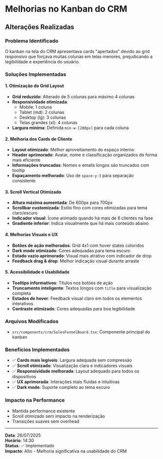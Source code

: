 
# Melhorias no Kanban do CRM

## Alterações Realizadas

### Problema Identificado
O kanban na tela do CRM apresentava cards "apertados" devido ao grid responsivo que forçava muitas colunas em telas menores, prejudicando a legibilidade e experiência do usuário.

### Soluções Implementadas

#### 1. **Otimização do Grid Layout**
- **Grid reduzido**: Alterado de 5 colunas para máximo 4 colunas
- **Responsividade otimizada**:
  - Mobile: 1 coluna
  - Tablet (md): 2 colunas
  - Desktop (lg): 3 colunas
  - Telas grandes (xl): 4 colunas
- **Largura mínima**: Definida `min-w-[280px]` para cada coluna

#### 2. **Melhoria dos Cards de Cliente**
- **Layout otimizado**: Melhor aproveitamento do espaço interno
- **Header aprimorado**: Avatar, nome e classificação organizados de forma mais eficiente
- **Informações truncadas**: Nomes e emails longos são truncados com tooltip
- **Espaçamento melhorado**: Uso de `space-y-3` para separação consistente

#### 3. **Scroll Vertical Otimizado**
- **Altura máxima aumentada**: De 600px para 700px
- **Scrollbar customizada**: Estilo fino com cores otimizadas para tema claro/escuro
- **Indicador visual**: Ícone animado quando há mais de 6 clientes na fase
- **Gradiente inferior**: Indica visualmente que há mais conteúdo abaixo

#### 4. **Melhorias Visuais e UX**
- **Botões de ação melhorados**: Grid 4x1 com hover states coloridos
- **Dark mode otimizado**: Cores adequadas para tema escuro
- **Estado vazio aprimorado**: Visual mais atrativo com indicador de drop
- **Feedback drag & drop**: Melhor indicação visual durante arraste

#### 5. **Acessibilidade e Usabilidade**
- **Tooltips informativos**: Títulos nos botões de ação
- **Truncamento inteligente**: Textos longos com `title` para visualização completa
- **Estados de hover**: Feedback visual claro em todos os elementos interativos
- **Contraste otimizado**: Cores adequadas para boa legibilidade

### Arquivos Modificados
- `src/components/crm/SalesFunnelBoard.tsx`: Componente principal do kanban

### Benefícios Implementados
- ✅ **Cards mais legíveis**: Largura adequada sem compressão
- ✅ **Scroll otimizado**: Visualização clara e indicadores visuais
- ✅ **Responsividade melhorada**: Layout adequado para todos os dispositivos
- ✅ **UX aprimorada**: Interações mais fluidas e intuitivas
- ✅ **Dark mode**: Suporte completo ao tema escuro

### Impacto na Performance
- Mantida performance existente
- Scroll otimizado sem impacto na renderização
- Transições suaves sem overhead

---
**Data**: 26/07/2025  
**Horário**: 14:30  
**Status**: ✅ Implementado  
**Impacto**: Alto - Melhoria significativa na usabilidade do CRM

